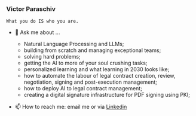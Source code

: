 ### Victor Paraschiv
`What you do IS who you are.`


- 💬 Ask me about ...
  - Natural Language Processing and LLMs;
  - building from scratch and managing exceptional teams;
  - solving hard problems;
  - getting the AI to more of your soul crushing tasks;
  - personalized learning and what learning in 2030 looks like;
  - how to automate the labour of legal contract creation, review, negotiation, signing and post-execution management;
  - how to deploy AI to legal contract management;
  - creating a digital signature infrastructure for PDF signing using PKI;

- 📫 How to reach me: email me or via [Linkedin](https://www.linkedin.com/in/victor-para/)
